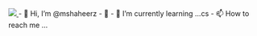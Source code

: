 
<a href="https://encrypted-tbn0.gstatic.com/images?q=tbn:ANd9GcTgN8Iaopmsv_1tQrR0RNOAqSKx1mn261PQPQZ2mYo8pzZ3AkqvsXW3SKZF&s=10">
<img src="https://encrypted-tbn0.gstatic.com/images?q=tbn:ANd9GcTgN8Iaopmsv_1tQrR0RNOAqSKx1mn261PQPQZ2mYo8pzZ3AkqvsXW3SKZF&s=10">
</a>
<!---
mshaheerz/mshaheerz is a ✨ special ✨ repository because its `README.md` (this file) appears on your GitHub profile.
You can click the Preview link to take a look at your changes.
--->
- 👋 Hi, I’m @mshaheerz
- 👀
- 🌱 I’m currently learning ...cs
- 📫 How to reach me ...

